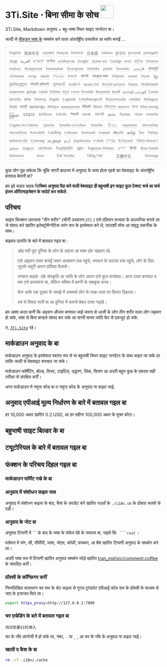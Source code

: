 <h1 style="justify-content:space-between">3Ti.Site ⋅ बिना सीमा के सोच <img src="//i-01.eu.org/3Ti/logo.svg" style="user-select:none;margin-top:-1px;width:42px"></h1>

3Ti.Site, Markdown अनुवाद + बहु-भाषा स्थिर साइट जनरेटर बा।

जल्दी से [सैकड़न भाषा के](https://github.com/i18n-site/node/blob/main/lang/src/index.js) समर्थन करे वाला अंतर्राष्ट्रीय दस्तावेज आ ब्लॉग बनाईं ...

<pre class="langli" style="display:flex;flex-wrap:wrap;background:transparent;border:1px solid #eee;font-size:12px;box-shadow:0 0 3px inset #eee;padding:12px 5px 4px 12px;justify-content:space-between;"><style>pre.langli i{font-weight:300;font-family:s;margin-right:7px;margin-bottom:8px;font-style:normal;color:#666;border-bottom:1px dashed #ccc;}</style><i>English</i><i> 简体中文 </i><i>español</i><i>français</i><i>Deutsch</i><i> 日本語 </i><i>italiano</i><i>한국어</i><i>русский</i><i>português</i><i>shqip</i><i>‫العربية‬</i><i>አማርኛ</i><i>অসমীয়া</i><i>azərbaycan</i><i>Eʋegbe</i><i>Aymar aru</i><i>Gaeilge</i><i>eesti</i><i>ଓଡ଼ିଆ</i><i>Oromoo</i><i>euskara</i><i>беларуская</i><i>bamanakan</i><i>български</i><i>íslenska</i><i>polski</i><i>bosanski</i><i>‫فارسی‬</i><i>भोजपुरी</i><i>Afrikaans</i><i>татар</i><i>dansk</i><i>‫ދިވެހިބަސް‬</i><i>ትግርኛ</i><i>डोगरी</i><i>संस्कृत भाषा</i><i>Filipino</i><i>suomi</i><i>Frysk</i><i>ខ្មែរ</i><i>ქართული</i><i>गोंयची कोंकणी</i><i>ગુજરાતી</i><i>avañe’ẽ</i><i>қазақ тілі</i><i>Kreyòl ayisyen</i><i>Hausa</i><i>Nederlands</i><i>кыргызча</i><i>galego</i><i>català</i><i>čeština</i><i>ಕನ್ನಡ</i><i>corsu</i><i>hrvatski</i><i>Runasimi</i><i>kurdî</i><i>‫کوردیی ناوەندی‬</i><i>Latina</i><i>latviešu</i><i>ລາວ</i><i>lietuvių</i><i>lingála</i><i>Luganda</i><i>Lëtzebuergesch</i><i>Kinyarwanda</i><i>română</i><i>Malagasy</i><i>Malti</i><i>मराठी</i><i>മലയാളം</i><i>Melayu</i><i>македонски</i><i>मैथिली</i><i>Māori</i><i>মৈতৈলোন্</i><i>монгол</i><i>বাংলা</i><i>Mizo ṭawng</i><i>မြန်မာ</i><i>𞄀𞄄𞄰𞄩𞄍𞄜𞄰</i><i>IsiXhosa</i><i>isiZulu</i><i>नेपाली</i><i>norsk</i><i>ਪੰਜਾਬੀ</i><i>‫پښتو‬</i><i>Nyanja</i><i>Akan</i><i>svenska</i><i>Gagana fa'a Sāmoa</i><i>српски</i><i>Sesotho sa Leboa</i><i>Sesotho</i><i>සිංහල</i><i>esperanto</i><i>slovenčina</i><i>slovenščina</i><i>Kiswahili</i><i>Gàidhlig</i><i>Cebuano</i><i>Soomaali</i><i>тоҷикӣ</i><i>తెలుగు</i><i>தமிழ்</i><i>ไทย</i><i>Türkçe</i><i>türkmen dili</i><i>Cymraeg</i><i>‫ئۇيغۇرچە‬</i><i>‫اردو‬</i><i>українська</i><i>o‘zbek</i><i>‫עברית‬</i><i>Ελληνικά</i><i>ʻŌlelo Hawaiʻi</i><i>‫سنڌي‬</i><i>magyar</i><i>chiShona</i><i>հայերեն</i><i>Igbo</i><i>Pagsasao Ilokano</i><i>‫ייִדיש‬</i><i>हिन्दी</i><i>Basa Sunda</i><i>Indonesia</i><i>Jawa</i><i>Èdè Yorùbá</i><i>Tiếng Việt</i><i> 正體中文 </i><i>Xitsonga</i></pre>

कुछ लोग पूछ सकेला कि चूंकि सगरी ब्राउजर में अनुवाद के काम होला एहसे का वेबसाइट के अंतर्राष्ट्रीय बनावल बेमानी बा?

हम इहे कहल चाहब कि**स्थिर अनुवाद पैदा करे वाली वेबसाइट ही बहुभाषी इन साइट फुल टेक्स्ट सर्च आ सर्च इंजन ऑप्टिमाइजेशन के सपोर्ट कर सकेले** .

## परिचय

साइंस फिक्शन उपन्यास &quot;तीन शरीर&quot; (चीनी उच्चारण:`3Tǐ` ) एगो एलियन सभ्यता के काल्पनिक बनावे ला जे संवाद करे खातिर इलेक्ट्रोमैग्नेटिक तरंग सभ के इस्तेमाल करे ले, पारदर्शी सोच आ समृद्ध तकनीक के साथ।

बाइबल·उत्पत्ति के बारे में बतावल गइल बा :

> ओह घरी पूरा दुनिया के लोग के लहजा आ भाषा एके जइसन रहे.
>
> एगो अइसन टावर बनाईं जवन आसमान तक पहुंचे, भगवान के फाटक तक पहुंचे, लोग के दिल जुटावे अवुरी आपन प्रतिष्ठा फैलावे।
>
> भगवान कहले- एके संस्कृति आ जाति के लोग आपन एगो कुल बनावेला। आज टावर बनावल त बस एगो प्रस्तावना बा, लेकिन भविष्य में हमनी के सबकुछ करब।
>
> फेरु आके एक दूसरा के समझे में असमर्थ लोग के तरह-तरह पर छितरा दिहलस।
>
> तब से विवाद जारी बा आ दुनिया में कवनो बेबल टावर नइखे।

हम आशा करत बानी कि अइसन औजार बनावल जाई जवना से धरती के लोग तीन शरीर वाला लोग जइसन हो सके, भाषा से बिना बान्हले संवाद कर सके आ सगरी मानव जाति फेर से एकजुट हो सके.

त, [`3Ti.Site`](//3Ti.Site) रहे।

## मार्कडाउन अनुवाद के बा

मार्कडाउन अनुवाद के इस्तेमाल स्वतंत्र रूप से भा बहुभाषी स्थिर साइट जनरेटर के साथ कइल जा सके ला ताकि जल्दी से वेबसाइट बनावल जा सके।

मार्कडाउन फॉर्मेटिंग, बोल्ड, लिस्ट, टाइटिल, उद्धरण, लिंक, चित्रण आ अउरी बहुत कुछ के एकदम सही तरीका से संरक्षित करीं।

अगर मार्कडाउन में नमूना कोड बा त नमूना कोड के अनुवाद ना कइल जाई.

## अनुवाद एपीआई मूल्य निर्धारण के बारे में बतावल गइल बा

हर 10,000 अक्षर खातिर 0.2 USD, आ हर महीना 100,000 अक्षर के मुफ्त कोटा।

## बहुभाषी साइट बिल्डर के बा

## ट्यूटोरियल के बारे में बतावल गइल बा

## फंक्शन के परिचय दिहल गइल बा

### मार्कडाउन फॉर्मेट रखे के बा

### अनुवाद में संशोधन कइल जाव

अनुवाद में संशोधन कइला के बाद, कैश के अपडेट करे खातिर रउआँ के `./i18n.sh` के दोबारा चलावे के पड़ी।

### अनुवाद के नोट बा

अनुवाद टिप्पणी में \``` के बाद के भाषा के संकेत देवे के जरूरत बा, जइसे कि ` ```rust` ।

वर्तमान में जंग, सी, सीपीपी, जावा, जेएस, कॉफी, पायथन, आ बैश खातिर टिप्पणी अनुवाद के समर्थन करे ला।

अउरी भाषा सभ में टिप्पणी खातिर अनुवाद समर्थन जोड़े खातिर [tran_md/src/comment.coffee](https://github.com/i18n-site/node/blob/main/tran_md/src/comment.coffee) के संपादित करीं।

### प्रॉक्सी के कॉन्फ़िगर करीं

निम्नलिखित वातावरण चर सभ के सेट कइला से गूगल ट्रांसलेट एपीआई कॉल सभ के प्रॉक्सी के माध्यम से जाए के इजाजत मिले ला।

```bash
export https_proxy=http://127.0.0.1:7890
```

### चर एम्बेडिंग के बारे में बतावल गइल बा

```
测试变量${0}嵌入
```

चर के नाँव अंगरेजी में हो सके ला, नंबर, `-` या `_` , आ चर के नाँव के अनुवाद ना कइल जाई।

### खाली द कैश के बा

```bash
rm -rf .i18n/.cache
```
